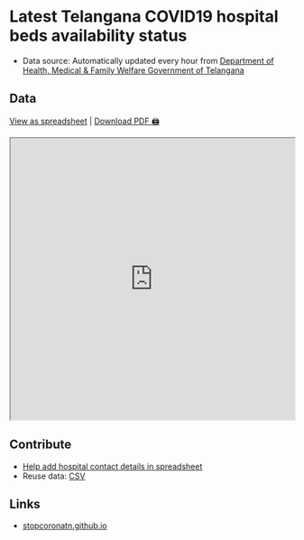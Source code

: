 # Latest Telangana COVID19 hospital beds availability status

- Data source: Automatically updated every hour from [Department of Health, Medical & Family Welfare Government of Telangana](http://164.100.112.24/SpringMVC/Hospital_Beds_Statistic_Bulletin_citizen.htm)

## Data
[View as spreadsheet](https://docs.google.com/spreadsheets/d/1qv_14JZ-svxY84KV4KZfqu-ploj7e62eSqheNY9PiEY/edit?usp=sharing) | [Download PDF 🖨️](https://docs.google.com/spreadsheets/d/e/2PACX-1vQXN_wuODhCUpwFEccaxBmQ5s9LoitePxgChBDS2Js9QX08HxRMmQgGmdVODm-Ai-gB_Plz-HmBDiOY/pub?gid=0&single=true&output=pdf)
<iframe src="https://docs.google.com/spreadsheets/d/e/2PACX-1vQXN_wuODhCUpwFEccaxBmQ5s9LoitePxgChBDS2Js9QX08HxRMmQgGmdVODm-Ai-gB_Plz-HmBDiOY/pubhtml?widget=true&amp;headers=false" style="width: 100%;height: 500px;"></iframe>

## Contribute

- [Help add hospital contact details in spreadsheet](https://docs.google.com/spreadsheets/d/1qv_14JZ-svxY84KV4KZfqu-ploj7e62eSqheNY9PiEY/edit#gid=0)
- Reuse data: [CSV](https://github.com/covid-telangana/covid-telangana.github.io/blob/master/data/beds.csv)

## Links

- [stopcoronatn.github.io](https://stopcoronatn.github.io/)